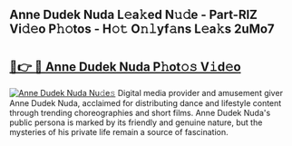 ## Anne Dudek Nuda L𝚎a𝚔ed N𝚞𝚍e - Part-RlZ Vi𝚍𝚎o P𝚑𝚘tos - H𝚘𝚝 O𝚗𝚕yf𝚊ns L𝚎a𝚔s 2uMo7

# <h2><a href="http://kf8mvz.oniu.top/?m=Anne+Dudek+Nuda">🔗👉 🔴 Anne Dudek Nuda P𝚑ot𝚘𝚜 V𝚒d𝚎o</a></h2>

[![Anne Dudek Nuda Nu𝚍e𝚜](https://i.imgur.com/0qMVB7G.gif)](http://kf8mvz.oniu.top/?m=Anne+Dudek+Nuda)
Digital media provider and amusement giver Anne Dudek Nuda, acclaimed for distributing dance and lifestyle content through trending choreographies and short films. Anne Dudek Nuda's public persona is marked by its friendly and genuine nature, but the mysteries of his private life remain a source of fascination.  
